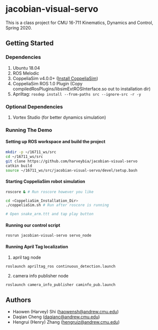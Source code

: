 # jacobian-visual-servo
This is a class project for CMU 16-711 Kinematics, Dynamics and Control,
Spring 2020.

## Getting Started

### Dependencies

1. Ubuntu 18.04
1. ROS Melodic
1. CoppeliaSim v4.0.0+
([Install CoppeliaSim](https://www.coppeliarobotics.com/downloads))
1. CoppeliaSim ROS 1.0 Plugin
(Copy compiledRosPlugins/libsimExtROSInterface.so out to installation dir)
1. Apriltag: `rosdep install --from-paths src --ignore-src -r -y`

### Optional Dependencies

1. Vortex Studio (for better dynamics simulation)

### Running The Demo
#### Setting up ROS workspace and build the project
```sh
mkdir -p ~/16711_ws/src
cd ~/16711_ws/src
git clone https://github.com/harveybia/jacobian-visual-servo
catkin build
source ~/16711_ws/src/jacobian-visual-servo/devel/setup.bash
```
#### Starting CoppeliaSim robot simulation
```sh
roscore & # Run roscore however you like

cd <CoppeliaSim_Installation_Dir>
./coppeliaSim.sh # Run after roscore is running

# Open snake_arm.ttt and tap play button
```

#### Running our control script
```sh
rosrun jacobian-visual-servo servo_node
```

#### Running April Tag localization
1. april tag node
```sh
roslaunch apriltag_ros continuous_detection.launch
```

2. camera info publisher node
```
roslaunch camera_info_publisher caminfo_pub.launch
```

## Authors

- Haowen (Harvey) Shi (haowensh@andrew.cmu.edu)
- Daqian Cheng (daqianc@andrew.cmu.edu)
- Hengrui (Henry) Zhang (hengruiz@andrew.cmu.edu)
